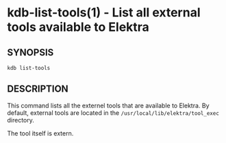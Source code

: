 kdb-list-tools(1) - List all external tools available to Elektra
================================================================

## SYNOPSIS

`kdb list-tools`

## DESCRIPTION

This command lists all the externel tools that are available to Elektra.
By default, external tools are located in the `/usr/local/lib/elektra/tool_exec` directory.

The tool itself is extern.
